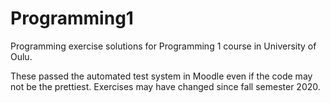 # Programming1
Programming exercise solutions for Programming 1 course in University of Oulu.

These passed the automated test system in Moodle even if the code may not be the prettiest. Exercises may have changed since fall semester 2020.
